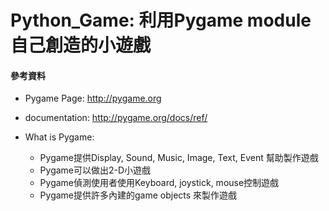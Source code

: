 # Python_Game: 利用Pygame module 自己創造的小遊戲
  
#### 參考資料
  * Pygame Page: http://pygame.org
  * documentation: http://pygame.org/docs/ref/


* What is Pygame:
  * Pygame提供Display, Sound, Music, Image, Text, Event 幫助製作遊戲
  * Pygame可以做出2-D小遊戲
  * Pygame偵測使用者使用Keyboard, joystick, mouse控制遊戲
  * Pygame提供許多內建的game objects 來製作遊戲
